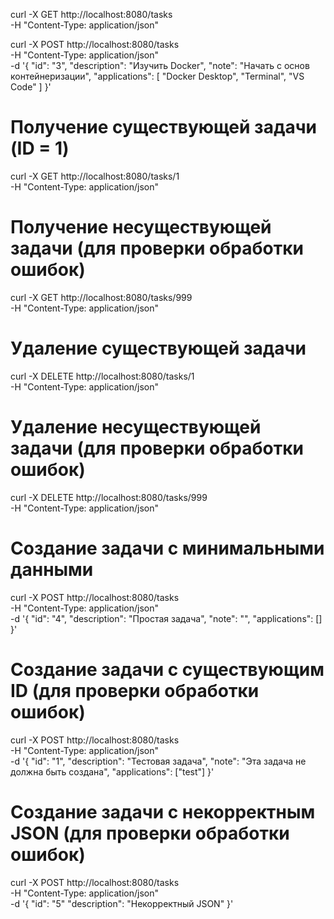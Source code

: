 curl -X GET http://localhost:8080/tasks \
-H "Content-Type: application/json"



curl -X POST http://localhost:8080/tasks \
-H "Content-Type: application/json" \
-d '{
    "id": "3",
    "description": "Изучить Docker",
    "note": "Начать с основ контейнеризации",
    "applications": [
        "Docker Desktop",
        "Terminal",
        "VS Code"
    ]
}'



# Получение существующей задачи (ID = 1)
curl -X GET http://localhost:8080/tasks/1 \
-H "Content-Type: application/json"

# Получение несуществующей задачи (для проверки обработки ошибок)
curl -X GET http://localhost:8080/tasks/999 \
-H "Content-Type: application/json"



# Удаление существующей задачи
curl -X DELETE http://localhost:8080/tasks/1 \
-H "Content-Type: application/json"

# Удаление несуществующей задачи (для проверки обработки ошибок)
curl -X DELETE http://localhost:8080/tasks/999 \
-H "Content-Type: application/json"


# Создание задачи с минимальными данными
curl -X POST http://localhost:8080/tasks \
-H "Content-Type: application/json" \
-d '{
    "id": "4",
    "description": "Простая задача",
    "note": "",
    "applications": []
}'

# Создание задачи с существующим ID (для проверки обработки ошибок)
curl -X POST http://localhost:8080/tasks \
-H "Content-Type: application/json" \
-d '{
    "id": "1",
    "description": "Тестовая задача",
    "note": "Эта задача не должна быть создана",
    "applications": ["test"]
}'

# Создание задачи с некорректным JSON (для проверки обработки ошибок)
curl -X POST http://localhost:8080/tasks \
-H "Content-Type: application/json" \
-d '{
    "id": "5"
    "description": "Некорректный JSON"
}'